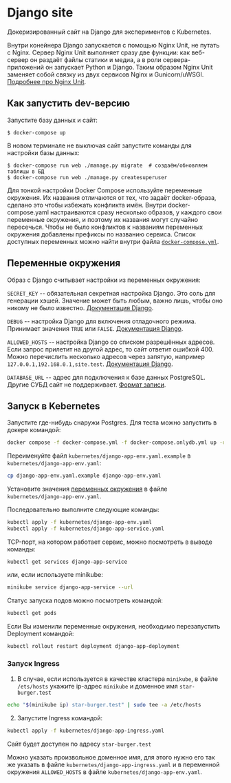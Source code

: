 # Django site

Докеризированный сайт на Django для экспериментов с Kubernetes.

Внутри конейнера Django запускается с помощью Nginx Unit, не путать с Nginx. Сервер Nginx Unit выполняет сразу две функции: как веб-сервер он раздаёт файлы статики и медиа, а в роли сервера-приложений он запускает Python и Django. Таким образом Nginx Unit заменяет собой связку из двух сервисов Nginx и Gunicorn/uWSGI. [Подробнее про Nginx Unit](https://unit.nginx.org/).

## Как запустить dev-версию

Запустите базу данных и сайт:

```shell-session
$ docker-compose up
```

В новом терминале не выключая сайт запустите команды для настройки базы данных:

```shell-session
$ docker-compose run web ./manage.py migrate  # создаём/обновляем таблицы в БД
$ docker-compose run web ./manage.py createsuperuser
```

Для тонкой настройки Docker Compose используйте переменные окружения. Их названия отличаются от тех, что задаёт docker-образа, сделано это чтобы избежать конфликта имён. Внутри docker-compose.yaml настраиваются сразу несколько образов, у каждого свои переменные окружения, и поэтому их названия могут случайно пересечься. Чтобы не было конфликтов к названиям переменных окружения добавлены префиксы по названию сервиса. Список доступных переменных можно найти внутри файла [`docker-compose.yml`](./docker-compose.yml).

## Переменные окружения

Образ с Django считывает настройки из переменных окружения:

`SECRET_KEY` -- обязательная секретная настройка Django. Это соль для генерации хэшей. Значение может быть любым, важно лишь, чтобы оно никому не было известно. [Документация Django](https://docs.djangoproject.com/en/3.2/ref/settings/#secret-key).

`DEBUG` -- настройка Django для включения отладочного режима. Принимает значения `TRUE` или `FALSE`. [Документация Django](https://docs.djangoproject.com/en/3.2/ref/settings/#std:setting-DEBUG).

`ALLOWED_HOSTS` -- настройка Django со списком разрешённых адресов. Если запрос прилетит на другой адрес, то сайт ответит ошибкой 400. Можно перечислить несколько адресов через запятую, например `127.0.0.1,192.168.0.1,site.test`. [Документация Django](https://docs.djangoproject.com/en/3.2/ref/settings/#allowed-hosts).

`DATABASE_URL` -- адрес для подключения к базе данных PostgreSQL. Другие СУБД сайт не поддерживает. [Формат записи](https://github.com/jacobian/dj-database-url#url-schema).


## Запуск в Kebernetes

Запустите где-нибудь снаружи Postgres. Для теста можно запустить в докере командой:
```bash
docker compose -f docker-compose.yml -f docker-compose.onlydb.yml up -d
```

Переименуйте файл `kubernetes/django-app-env.yaml.example` в `kubernetes/django-app-env.yaml`:
```bash
cp django-app-env.yaml.example django-app-env.yaml
```

 Установите значения [переменных окружения](#переменные-окружения) в файле `kubernetes/django-app-env.yaml`.

 Последовательно выполните следующие команды:
 ```bash
 kubectl apply -f kubernetes/django-app-env.yaml
 kubectl apply -f kubernetes/django-app-service.yaml
 ```

 TCP-порт, на котором работает сервис, можно посмотреть в выводе команды:
 ```
 kubectl get services django-app-service
 ```
 или, если используете minikube:
 ```bash
 minikube service django-app-service --url
 ```

Статус запуска подов можно посмотреть командой:
```bash
kubectl get pods
```

Если Вы изменили переменные окружения, необходимо перезапустить Deployment командой:
```bash
kubectl rollout restart deployment django-app-deployment
```

### Запуск Ingress

1. В случае, если используется в качестве кластера `minikube`, в файле `/ets/hosts` укажите ip-адрес `minikube` и доменное имя `star-burger.test`
```bash
echo "$(minikube ip) star-burger.test" | sudo tee -a /etc/hosts
```

2. Запустите Ingress командой:
```bash
kubectl apply -f kubernetes/django-app-ingress.yaml
```

Сайт будет доступен по адресу `star-burger.test`

Можно указать произвольное доменное имя, для этого нужно его так же указать в файле `kubernetes/django-app-ingress.yaml` и в переменной окружения `ALLOWED_HOSTS` в файле `kubernetes/django-app-env.yaml`.
